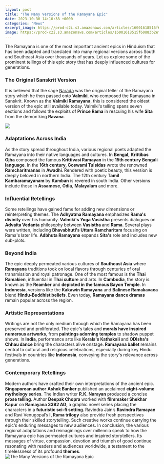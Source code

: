 ```yaml
---
layout: post
title: "The Many Versions of the Ramayana Epic"
date: 2023-10-30 14:10:38 +0000
categories: "News"
excerpt_image: https://prod-c2i.s3.amazonaws.com/articles/16001618515f60883b2ef38.jpg
image: https://prod-c2i.s3.amazonaws.com/articles/16001618515f60883b2ef38.jpg
---
```


The Ramayana is one of the most important ancient epics in Hinduism that has been adapted and translated into many regional versions across South and Southeast Asia over thousands of years. Let us explore some of the prominent tellings of this epic story that has deeply influenced cultures for generations. 
### The Original Sanskrit Version
It is believed that the sage [Narada](https://fistore.mysenprints.com/collection/adkisson) was the original teller of the Ramayana story which he then passed onto **Valmiki**, who composed the Ramayana in Sanskrit. Known as the **Valmiki Ramayana**, this is considered the oldest version of the epic still available today. Valmiki's telling spans seven sections and follows the exploits of **Prince Rama** in rescuing his wife **Sita** from the demon king **Ravana**. 

![](https://i.ytimg.com/vi/BgLlCUfrftY/maxresdefault.jpg)
### Adaptations Across India 
As the story spread throughout India, various regional poets adapted the Ramayana into their native languages and cultures. In **Bengal**, **Krittibas Ojha** composed the famous **Krittivasi Ramayan** in the **15th century** **Bengali language**. In the **16th century, Goswami Tulsidas** wrote the renowned **Ramcharitmanas** in **Awadhi**. Rendered with poetic beauty, this version is deeply beloved in northern India. The 12th century **Tamil Kambaramayanam** by **Kamban** is revered in south India. Other versions include those in **Assamese**, **Odia**, **Malayalam** and more.
### Influential Retellings 
Some retellings have gained fame for adding new dimensions or reinterpreting themes. The **Adhyatma Ramayana** emphasizes **Rama's divinity** over his humanity. **Valmiki's** **Yoga Vasistha** presents dialogues on **Advaita Vedanta** philosophy between **Vasistha** and **Rama**. Several plays were written, including **Bhavabhuti's Uttara Ramcharitam** focusing on Rama's later life. **Adbhuta Ramayana** expands **Sita's** role and includes new sub-plots.
### Beyond India
The epic deeply permeated various cultures of **Southeast Asia** where **Ramayana** traditions took on local flavors through centuries of oral transmission and royal patronage. One of the most famous is the **Thai Ramakien**, influential in **Thai culture** and arts. In **Cambodia**, the story is known as the **Reamker** and **depicted in the famous Bayon Temple**. In **Indonesia**, versions like the **Kakawin Ramayana** and **Balinese Ramakavaca** blend **Hindu-Buddhist beliefs**. Even today, **Ramayana dance dramas** remain popular across the region.
### Artistic Representations  
Writings are not the only medium through which the Ramayana has been preserved and proliferated. The epic's tales and **morals have inspired numerous artworks**, from **paintings adorning temples** to shadow puppet shows. In **India**, performance arts like **Kerala's Kathakali** and **ODIsha's Chhau dance** bring the characters alive onstage. **Ramayana ballet** remains central to cultural and religious celebrations, especially during key Hindu festivals in countries like **Indonesia**, conveying the story's relevance across generations.
### Contemporary Retellings
Modern authors have crafted their own interpretations of the ancient epic. **Singaporean author** **Ashok Banker** published an acclaimed **eight-volume mythology series**. The Indian writer **R.K. Narayan** produced a concise **prose telling**. Author **Deepak Chopra** worked with **filmmaker Shekhar Kapur** on **Ramayana 3392 AD**, a graphic novel series placing the characters in a **futuristic sci-fi setting**. Ravindra Jain’s **Ravindra Ramayan** and Ravi Venugopal’s **I, Rama trilogy** also provide fresh perspectives through their skilled storytelling. Such creative works continue carrying the epic's enduring messages to new audiences.
In conclusion, the various regional adaptations and reimaginings over millennia speak to how the Ramayana epic has permeated cultures and inspired storytellers. Its messages of virtue, compassion, devotion and triumph of good continue resonating with readers and audiences worldwide, a testament to the timelessness of its profound **themes**.
![The Many Versions of the Ramayana Epic](https://prod-c2i.s3.amazonaws.com/articles/16001618515f60883b2ef38.jpg)